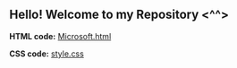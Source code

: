 ## Hello! Welcome to my Repository <^^>

**HTML code:** [Microsoft.html](https://github.com/sinster23/Netflix-Clone/blob/main/Upaflix.html)

**CSS code:** [style.css](https://github.com/sinster23/Netflix-Clone/blob/main/style.css)
